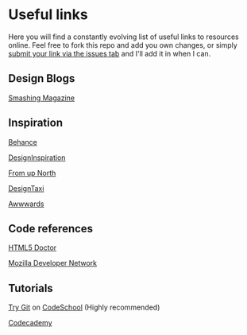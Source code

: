 # Useful links
Here you will find a constantly evolving list of useful links to resources online. Feel free to fork this repo and add you own changes, or simply [submit your link via the issues tab](https://github.com/16WDWE02/useful-links/issues) and I'll add it in when I can.

## Design Blogs

[Smashing Magazine](https://www.smashingmagazine.com/)

## Inspiration

[Behance](https://www.behance.net/)

[DesignInspiration](http://designspiration.net/)

[From up North](http://www.fromupnorth.com/)

[DesignTaxi](http://designtaxi.com/)

[Awwwards](http://www.awwwards.com/)

## Code references

[HTML5 Doctor](http://html5doctor.com/)

[Mozilla Developer Network](https://developer.mozilla.org/en-US/)

## Tutorials

[Try Git](https://www.codeschool.com/courses/try-git) on [CodeSchool](https://www.codeschool.com) (Highly recommended)

[Codecademy](https://www.codecademy.com/)

